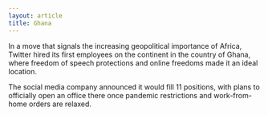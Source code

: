 ```yaml
---
layout: article
title: Ghana
---
```

In a move that signals the increasing geopolitical importance of Africa, Twitter hired its first employees on the continent in the country of Ghana, where freedom of speech protections and online freedoms made it an ideal location.

The social media company announced it would fill 11 positions, with plans to officially open an office there once pandemic restrictions and work-from-home orders are relaxed.